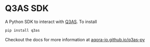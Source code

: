 # Q3AS SDK

A Python SDK to interact with [Q3AS](https://q3as.aqora.io). To install

```bash
pip install q3as
```

Checkout the docs for more information at [aqora-io.github.io/q3as-py](https://aqora-io.github.io/q3as-py)

